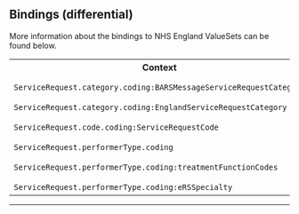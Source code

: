 ## Bindings (differential)

More information about the bindings to NHS England ValueSets can be found below.

<table class="assets">
<tr>
<th width="30%">Context</th>
<th width="20%">Strength</th>
<th width="50%">Link</th>
</tr>
<tr>
<td><code>ServiceRequest.category.coding:BARSMessageServiceRequestCategory<code></td>
<td>preferred</td>
<td>{{pagelink:ValueSet-England-BARSMessageServiceRequestCategory}}</td>
</tr>
<tr>
<td><code>ServiceRequest.category.coding:EnglandServiceRequestCategory<code></td>
<td>preferred</td>
<td>{{pagelink:ValueSet-England-ServiceRequestCategory}}</td>
</tr>
<tr>
<td><code>ServiceRequest.code.coding:ServiceRequestCode<code></td>
<td>preferred</td>
<td>{{pagelink:ValueSet-England-ServiceRequestCategoryCodes}}</td>
</tr>
<tr>
<td><code>ServiceRequest.performerType.coding<code></td>
<td>example</td>
<td>{{pagelink:ValueSet-England-CareSettingType}}</td>
</tr>
<tr>
<td><code>ServiceRequest.performerType.coding:treatmentFunctionCodes<code></td>
<td>required</td>
<td>{{pagelink:ValueSet-England-NHSDataModelAndDictionaryTreatmentFunctionCategory}}</td>
</tr>
<tr>
<td><code>ServiceRequest.performerType.coding:eRSSpecialty<code></td>
<td>required</td>
<td>{{pagelink:ValueSet-England-ERSSpecialty}}</td>
</tr>
</table>

---